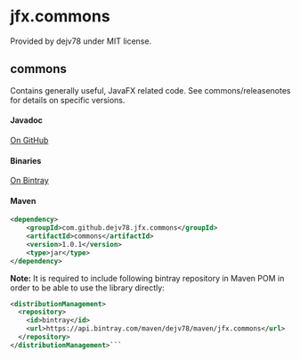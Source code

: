 # jfx.commons

Provided by dejv78 under MIT license.

## commons
Contains generally useful, JavaFX related code. 
See commons/releasenotes for details on specific versions.
#### Javadoc
[On GitHub](http://dejv78.github.io/jfx.commons/)
#### Binaries
[On Bintray](https://bintray.com/dejv78/maven/jfx.commons/)
#### Maven
```xml
<dependency>
    <groupId>com.github.dejv78.jfx.commons</groupId>
    <artifactId>commons</artifactId>
    <version>1.0.1</version>
    <type>jar</type>
</dependency>
```
__Note:__ It is required to include following bintray repository in Maven POM in order to be able to use the library directly:
```xml
<distributionManagement>
  <repository>
    <id>bintray</id>
    <url>https://api.bintray.com/maven/dejv78/maven/jfx.commons</url>
  </repository>
</distributionManagement>```
```


